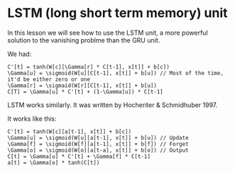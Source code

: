# LSTM (long short term memory) unit

In this lesson we will see how to use the LSTM unit, a more powerful solution to the vanishing problme than the GRU unit.

We had:

```
C'[t] = tanh(W[c][\Gamma[r] * C[t-1], x[t]] + b[c])
\Gamma[u] = \sigmoid(W[u][C[t-1], x[t]] + b[u]) // Most of the time, it'd be either zero or one
\Gamma[r] = \sigmaid(W[r][C[t-1], x[t]] + b[u])
C[T] = \Gamma[u] * C'[t] + (1-\Gamma[u]) * C[t-1]
```

LSTM works similarly. It was written by Hocheriter & Schmidhuber 1997.

It works like this:

```
C'[t] = tanh(W[c][a[t-1], x[t]] + b[c])
\Gamma[u] = \sigmoid(W[u][a[t-1], x[t]] + b[u]) // Update
\Gamma[f] = \sigmoid(W[f][a[t-1], x[t]] + b[f]) // Forget
\Gamma[o] = \sigmoid(W[o][a[t-a], x[t]] + b[o]) // Output
C[t] = \Gamma[u] * C'[t] + \Gamma[f] * C[t-1]
a[t] = \Gamma[o] * tanh(C[t])
```
